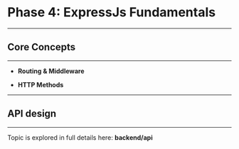 # Phase 4: ExpressJs Fundamentals

---
## Core Concepts
---

* **Routing & Middleware**

* **HTTP Methods**

---
## API design
---

Topic is explored in full details here: **backend/api**

